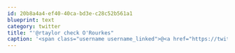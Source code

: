```yaml
---
id: 20b8a4a4-ef40-40ca-bd3e-c28c52b561a1
blueprint: text
category: twitter
title: "'@rtaylor check O'Rourkes"
caption: '<span class="username username_linked">@<a href="https://twitter.com/rtaylor" title="Elon Musk">rtaylor</a></span> check O''Rourkes'
---
```

